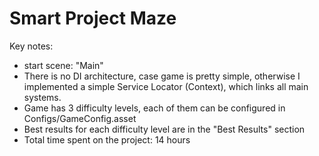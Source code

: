 # Smart Project Maze

Key notes:

- start scene: "Main"
- There is no DI architecture, case game is pretty simple, otherwise I implemented a simple Service Locator (Context), which links all main systems.
- Game has 3 difficulty levels, each of them can be configured in Configs/GameConfig.asset
- Best results for each difficulty level are in the "Best Results" section
- Total time spent on the project: 14 hours